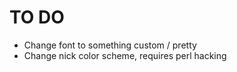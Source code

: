 # TO DO

* Change font to something custom / pretty
* Change nick color scheme, requires perl hacking
